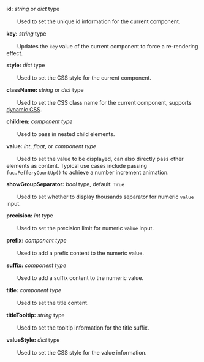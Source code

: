 **id:** *string* or *dict* type

　　Used to set the unique id information for the current component.

**key:** *string* type

　　Updates the `key` value of the current component to force a re-rendering effect.

**style:** *dict* type

　　Used to set the CSS style for the current component.

**className:** *string* or *dict* type

　　Used to set the CSS class name for the current component, supports [dynamic CSS](/advanced-classname).

**children:** *component type*

　　Used to pass in nested child elements.

**value:** *int*, *float*, or *component type*

　　Used to set the value to be displayed, can also directly pass other elements as content. Typical use cases include passing `fuc.FefferyCountUp()` to achieve a number increment animation.

**showGroupSeparator:** *bool* type, default: `True`

　　Used to set whether to display thousands separator for numeric `value` input.

**precision:** *int* type

　　Used to set the precision limit for numeric `value` input.

**prefix:** *component type*

　　Used to add a prefix content to the numeric value.

**suffix:** *component type*

　　Used to add a suffix content to the numeric value.

**title:** *component type*

　　Used to set the title content.

**titleTooltip:** *string* type

　　Used to set the tooltip information for the title suffix.

**valueStyle:** *dict* type

　　Used to set the CSS style for the value information.